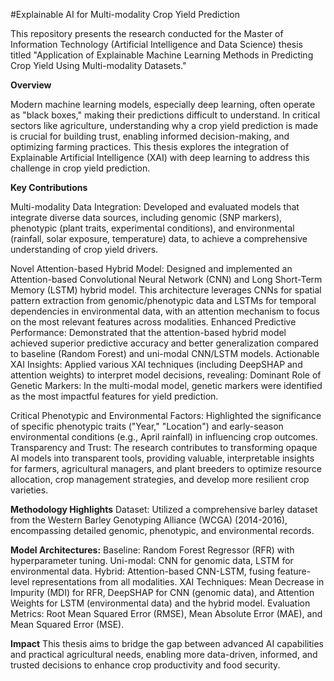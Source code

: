 #Explainable AI for Multi-modality Crop Yield Prediction

This repository presents the research conducted for the Master of Information Technology (Artificial Intelligence and Data Science) thesis titled "Application of Explainable Machine Learning Methods in Predicting Crop Yield Using Multi-modality Datasets."

**Overview**

Modern machine learning models, especially deep learning, often operate as "black boxes," making their predictions difficult to understand. In critical sectors like agriculture, understanding why a crop yield prediction is made is crucial for building trust, enabling informed decision-making, and optimizing farming practices. This thesis explores the integration of Explainable Artificial Intelligence (XAI) with deep learning to address this challenge in crop yield prediction.

**Key Contributions**

Multi-modality Data Integration: Developed and evaluated models that integrate diverse data sources, including genomic (SNP markers), phenotypic (plant traits, experimental conditions), and environmental (rainfall, solar exposure, temperature) data, to achieve a comprehensive understanding of crop yield drivers.

Novel Attention-based Hybrid Model: Designed and implemented an Attention-based Convolutional Neural Network (CNN) and Long Short-Term Memory (LSTM) hybrid model. This architecture leverages CNNs for spatial pattern extraction from genomic/phenotypic data and LSTMs for temporal dependencies in environmental data, with an attention mechanism to focus on the most relevant features across modalities.
Enhanced Predictive Performance: Demonstrated that the attention-based hybrid model achieved superior predictive accuracy and better generalization compared to baseline (Random Forest) and uni-modal CNN/LSTM models.
Actionable XAI Insights: Applied various XAI techniques (including DeepSHAP and attention weights) to interpret model decisions, revealing:
Dominant Role of Genetic Markers: In the multi-modal model, genetic markers were identified as the most impactful features for yield prediction.

Critical Phenotypic and Environmental Factors: Highlighted the significance of specific phenotypic traits ("Year," "Location") and early-season environmental conditions (e.g., April rainfall) in influencing crop outcomes.
Transparency and Trust: The research contributes to transforming opaque AI models into transparent tools, providing valuable, interpretable insights for farmers, agricultural managers, and plant breeders to optimize resource allocation, crop management strategies, and develop more resilient crop varieties.

**Methodology Highlights**
Dataset: Utilized a comprehensive barley dataset from the Western Barley Genotyping Alliance (WCGA) (2014-2016), encompassing detailed genomic, phenotypic, and environmental records.

**Model Architectures:**
Baseline: Random Forest Regressor (RFR) with hyperparameter tuning.
Uni-modal: CNN for genomic data, LSTM for environmental data.
Hybrid: Attention-based CNN-LSTM, fusing feature-level representations from all modalities.
XAI Techniques: Mean Decrease in Impurity (MDI) for RFR, DeepSHAP for CNN (genomic data), and Attention Weights for LSTM (environmental data) and the hybrid model.
Evaluation Metrics: Root Mean Squared Error (RMSE), Mean Absolute Error (MAE), and Mean Squared Error (MSE).

**Impact**
This thesis aims to bridge the gap between advanced AI capabilities and practical agricultural needs, enabling more data-driven, informed, and trusted decisions to enhance crop productivity and food security.